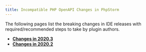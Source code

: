 ```yaml
---
title: Incompatible PHP OpenAPI Changes in PhpStorm
---
```

<!-- Copyright 2000-2020 JetBrains s.r.o. and other contributors. Use of this source code is governed by the Apache 2.0 license that can be found in the LICENSE file. -->

The following pages list the breaking changes in IDE releases with required/recommended steps to take by plugin authors.

* [**Changes in 2020.3**](php_open_api_breaking_changes_203.md)
* [**Changes in 2020.2**](php_open_api_breaking_changes_202.md)